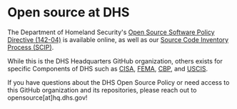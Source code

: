 # Open source at DHS

The Department of Homeland Security's [Open Source Software Policy Directive (142-04)](https://www.dhs.gov/sites/default/files/2023-09/23_0913_ocio-policy-directive-142-04-rev-02.pdf) is available online, as well as our [Source Code Inventory Process (SCIP)](https://www.dhs.gov/scip).

While this is the DHS Headquarters GitHub organization, others exists for specific Components of DHS such as [CISA](https://github.com/cisagov), [FEMA](https://github.com/fema), [CBP](https://github.com/US-CBP), and [USCIS](https://github.com/uscis).

If you have questions about the DHS Open Source Policy or need access to this GitHub organization and its repositories, please reach out to opensource[at]hq.dhs.gov!
